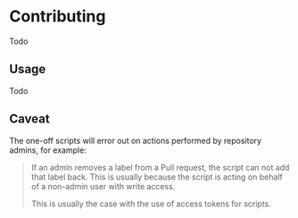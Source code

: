 # Contributing

Todo

## Usage

Todo

## Caveat

The one-off scripts will error out on actions performed by repository admins, for example:

> If an admin removes a label from a Pull request, the script can not add that label back. This is usually because the script is acting on behalf of a non-admin user with write access.
>
> This is usually the case with the use of access tokens for scripts.
